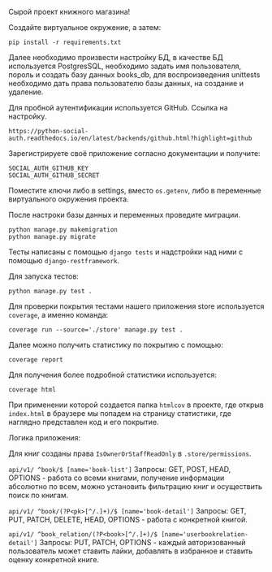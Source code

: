 Сырой проект книжного магазина!

Создайте виртуальное окружение, а затем:
~~~~
pip install -r requirements.txt
~~~~
Далее необходимо произвести настройку БД, в качестве БД используется PostgresSQL, необходимо задать
имя пользователя, пороль и создать базу данных books_db, для воспроизведения unittests необходимо
дать права пользователю базы данных, на создание и удаление.

Для пробной аутентификации используется GitHub. Ссылка на настройку.

``
https://python-social-auth.readthedocs.io/en/latest/backends/github.html?highlight=github
``

Зарегистрируете своё приложение согласно документации и получите:

~~~~
SOCIAL_AUTH_GITHUB_KEY
SOCIAL_AUTH_GITHUB_SECRET
~~~~

Поместите ключи либо в settings, вместо ``os.getenv``, либо в переменные виртуального окружения проекта.

После настроки базы данных и переменных проведите миграции.

~~~~
python manage.py makemigration
python manage.py migrate
~~~~

Тесты написаны с помощью ``django tests`` и надстройки над ними с помощью ``django-restframework``.

Для запуска тестов:
~~~~
python manage.py test .
~~~~
Для проверки покрытия тестами нашего приложения store используется ``coverage``, а именно команда:
~~~~
coverage run --source='./store' manage.py test .
~~~~
Далее можно получить статистику по покрытию с помощью:
~~~~
coverage report
~~~~
Для получения более подробной статистики используется:
~~~~
coverage html
~~~~
При применении которой создается папка `htmlcov` в проекте, где открыв `index.html` в браузере
мы попадем на страницу статистики, где наглядно представлен код и его покрытие.

Логика приложения:

Для книг созданы права `IsOwnerOrStaffReadOnly` в `.store/permissions`.

`api/v1/ ^book/$ [name='book-list']` Запросы: GET, POST, HEAD, OPTIONS - работа со всеми книгами, получение информации
абсолютно по всем, можно установить фильтрацию книг и осуществить поиск по книгам.

`api/v1/ ^book/(?P<pk>[^/.]+)/$ [name='book-detail']` Запросы: GET, PUT, PATCH, DELETE, HEAD, OPTIONS - работа 
с конкретной книгой.

`api/v1/ ^book_relation/(?P<book>[^/.]+)/$ [name='userbookrelation-detail']` Запросы: PUT, PATCH, OPTIONS - 
каждый авторизованный пользователь может ставить лайки, добавлять в избранное и ставить
оценку конкретной книге.

